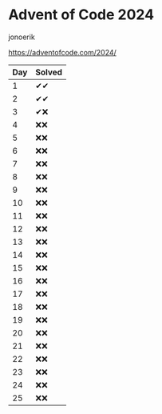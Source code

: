 # Advent of Code 2024
jonoerik

https://adventofcode.com/2024/

| Day | Solved |
| --- | --- |
| 1 | ✔✔ |
| 2 | ✔✔ |
| 3 | ✔❌ |
| 4 | ❌❌ |
| 5 | ❌❌ |
| 6 | ❌❌ |
| 7 | ❌❌ |
| 8 | ❌❌ |
| 9 | ❌❌ |
| 10 | ❌❌ |
| 11 | ❌❌ |
| 12 | ❌❌ |
| 13 | ❌❌ |
| 14 | ❌❌ |
| 15 | ❌❌ |
| 16 | ❌❌ |
| 17 | ❌❌ |
| 18 | ❌❌ |
| 19 | ❌❌ |
| 20 | ❌❌ |
| 21 | ❌❌ |
| 22 | ❌❌ |
| 23 | ❌❌ |
| 24 | ❌❌ |
| 25 | ❌❌ |
